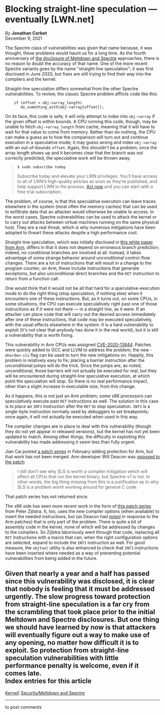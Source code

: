 # Blocking straight-line speculation — eventually [LWN.net]

By **Jonathan Corbet**  
December 9, 2021 

The Spectre class of vulnerabilities was given that name because, it was thought, these problems would haunt us for a long time. As the fourth anniversary of [the disclosure of Meltdown and Spectre](/Articles/742702/) approaches, there is no reason to doubt the accuracy of that name. One of the more recent Spectre variants goes by the name "straight-line speculation"; it was first disclosed in June 2020, but fixes are still trying to find their way into the compilers and the kernel. 

Straight-line speculation differs somewhat from the other Spectre vulnerabilities. To review, the classic Spectre problem afflicts code like this: 
    
    
        if (offset < obj->array_length)
           do_something_with(obj->array[offset]);
    

On its face, this code is safe; it will only attempt to index into `obj->array` if the given offset is within bounds. A CPU running this code, though, may be unable to fetch `obj->array_length` from cache, meaning that it will have to wait for that value to come from memory. Rather than do nothing, the CPU can make a guess as to how the comparison will turn out and continue execution in a speculative mode; it may guess wrong and index `obj->array` with an out-of-bounds `offset`. Again, this shouldn't be a problem; once the array length shows up and it becomes clear that the branch was not correctly predicted, the speculative work will be thrown away. 

> **`$ sudo subscribe today`**
> 
> Subscribe today and elevate your LWN privileges. You’ll have access to all of LWN’s high-quality articles as soon as they’re published, and help support LWN in the process. [Act now](https://lwn.net/Promo/nst-sudo/claim) and you can start with a free trial subscription. 

The problem, of course, is that this speculative execution can leave traces elsewhere in the system (most often the memory caches) that can be used to exfiltrate data that an attacker would otherwise be unable to access. In the worst cases, Spectre vulnerabilities can be used to attack the kernel or to carry out attacks between virtual machines running on the same physical host. They are a real threat, which is why numerous mitigations have been adopted to thwart these attacks despite a high performance cost. 

Straight-line speculation, which was initially disclosed in [this white paper from Arm](https://developer.arm.com/support/arm-security-updates/speculative-processor-vulnerability/downloads/straight-line-speculation), differs in that it does not depend on erroneous branch prediction; indeed, no conditional branches are involved at all. Instead, it takes advantage of some strange behavior around _unconditional_ control-flow changes. There are a lot of instructions that will result in a change to the program counter; on Arm, these include instructions that generate exceptions, but also unconditional direct branches and the `RET` instruction to return from a function call. 

One would think that it would not be all that hard for a speculative-execution mode to do the right thing (stop speculation, if nothing else) when it encounters one of these instructions. But, as it turns out, on some CPUs, in some situations, the CPU can execute speculatively right past one of those instructions as if it were not there — in a straight line, as it were. If an attacker can place code that will carry out the desired access immediately after one of these instructions, that code may be executed speculatively, with the usual effects elsewhere in the system. It is a hard vulnerability to exploit (it's not clear that anybody has done it in the real world), but it is still a vulnerability that is worth fixing. 

This vulnerability in Arm CPUs was assigned [CVE-2020-13844](https://cve.mitre.org/cgi-bin/cvename.cgi?name=CVE-2020-13844). Patches were quickly added to GCC and LLVM to address the problem; the new `-mharden-sls` flag can be used to turn the new mitigations on. Happily, this problem is relatively easy to fix; placing a barrier instruction after the unconditional jumps will do the trick. Since the jumps are, as noted, unconditional, those barriers will not actually be executed for real, but they will be encountered during straight-line speculative execution, at which point the speculation will stop. So there is no real performance impact, other than a slight increase in executable size, from this change. 

As it happens, this is not just an Arm problem; some x86 processors can speculatively execute past `RET` instructions as well. The solution in this case is to place an `INT3` instruction after the `RET` to stop speculation. `INT3` is a single-byte instruction normally used by debuggers to set breakpoints; once again, it will not actually be executed when used in this way. 

The compiler changes are in place to deal with this vulnerability (though they do not yet appear in released versions), but the kernel has not yet been updated to match. Among other things, the difficulty in exploiting this vulnerability has made addressing it seem less than fully urgent. 

Jian Cai posted [a patch series](/ml/linux-kernel/20210212051500.943179-1-jiancai@google.com/) in February adding protection for Arm, but that work has not been merged. Arm developer Will Deacon was [opposed to the patch](/ml/linux-kernel/20210305095256.GA22536@willie-the-truck/): 

> I still don't see why SLS is worth a compiler mitigation which will affect all CPUs that run the kernel binary, but Spectre-v1 is not. In other words, the big thing missing from this is a justification as to why SLS is a problem worth working around for general C code. 

That patch series has not returned since. 

The x86 side has seen more recent work in the form of [this patch series](/ml/linux-kernel/20211204134338.760603010@infradead.org/) from Peter Zijlstra. It, too, uses the new compiler options (when available) to insert the needed instructions, but (as Deacon had [noted](/ml/linux-kernel/20210217094859.GA3706@willie-the-truck/) in response to the Arm patches) that is only part of the problem. There is quite a bit of assembly code in the kernel, none of which will be addressed by changes to the compilers. So Zijlstra laboriously went through that code, replacing all `RET` instructions with a macro that can, when the right configuration options are selected, expand to include the `INT3` instruction as well. For good measure, the `objtool` utility is also enhanced to check that `INT3` instructions have been inserted where needed as a way of preventing potential vulnerabilities from being added in the future. 

Given that nearly a year and a half has passed since this vulnerability was disclosed, it is clear that nobody is feeling that it must be addressed urgently. The slow progress toward protection from straight-line speculation is a far cry from the scrambling that took place prior to the initial Meltdown and Spectre disclosures. But one thing we should have learned by now is that attackers will eventually figure out a way to make use of any opening, no matter how difficult it is to exploit. So protection from straight-line speculation vulnerabilities with little performance penalty is welcome, even if it comes late.  
Index entries for this article  
---  
[Kernel](/Kernel/Index)| [Security/Meltdown and Spectre](/Kernel/Index#Security-Meltdown_and_Spectre)  
  


* * *

to post comments 
